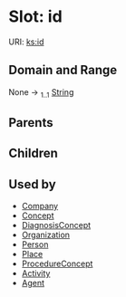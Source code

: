 
# Slot: id




URI: [ks:id](https://w3id.org/linkml/tests/kitchen_sink/id)


## Domain and Range

None &#8594;  <sub>1..1</sub> [String](String.md)

## Parents


## Children


## Used by

 * [Company](Company.md)
 * [Concept](Concept.md)
 * [DiagnosisConcept](DiagnosisConcept.md)
 * [Organization](Organization.md)
 * [Person](Person.md)
 * [Place](Place.md)
 * [ProcedureConcept](ProcedureConcept.md)
 * [Activity](Activity.md)
 * [Agent](Agent.md)
